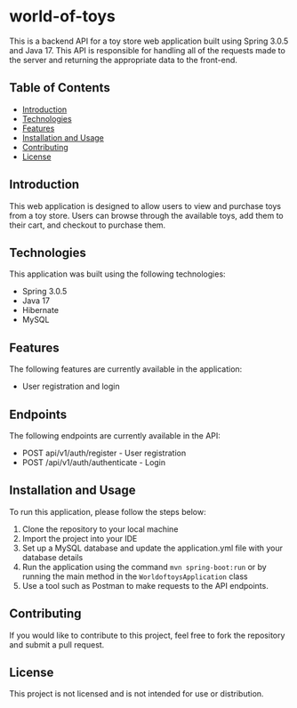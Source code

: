 # world-of-toys

This is a backend API for a toy store web application built using Spring 3.0.5 and Java 17. This API is responsible for handling all of the requests made to the server and returning the appropriate data to the front-end.

## Table of Contents

- [Introduction](#introduction)
- [Technologies](#technologies)
- [Features](#features)
- [Installation and Usage](#installation-and-usage)
- [Contributing](#contributing)
- [License](#license)

## Introduction

This web application is designed to allow users to view and purchase toys from a toy store. Users can browse through the available toys, add them to their cart, and checkout to purchase them.

## Technologies

This application was built using the following technologies:

- Spring 3.0.5
- Java 17
- Hibernate
- MySQL

## Features

The following features are currently available in the application:

- User registration and login

## Endpoints
The following endpoints are currently available in the API:

- POST api/v1/auth/register - User registration
- POST /api/v1/auth/authenticate - Login

## Installation and Usage

To run this application, please follow the steps below:

1. Clone the repository to your local machine
2. Import the project into your IDE
3. Set up a MySQL database and update the application.yml file with your database details
4. Run the application using the command `mvn spring-boot:run` or by running the main method in the `WorldoftoysApplication` class
5. Use a tool such as Postman to make requests to the API endpoints.

## Contributing

If you would like to contribute to this project, feel free to fork the repository and submit a pull request.

## License

This project is not licensed and is not intended for use or distribution.